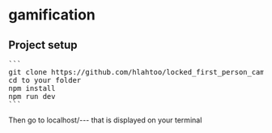 # gamification

## Project setup

<pre>
```
git clone https://github.com/hlahtoo/locked_first_person_cam_threejs
cd to your folder
npm install
npm run dev
```
</pre>

Then go to localhost/--- that is displayed on your terminal
